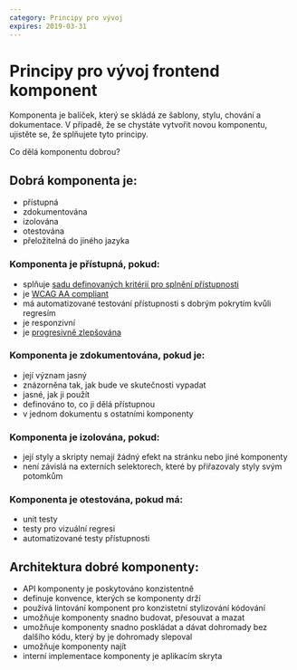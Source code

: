 ```yaml
---
category: Principy pro vývoj
expires: 2019-03-31
---
```


# Principy pro vývoj frontend komponent

Komponenta je balíček, který se skládá ze šablony, stylu, chování a dokumentace. V případě, že se chystáte vytvořit novou komponentu, ujistěte se, že splňujete tyto principy.

Co dělá komponentu dobrou?

## Dobrá komponenta je:

* přístupná
* zdokumentována
* izolována
* otestována
* přeložitelná do jiného jazyka

### Komponenta je přístupná, pokud:

* splňuje [sadu definovaných kritérií pro splnění přístupnosti](accessibility_acceptance_criteria.md)
* je [WCAG AA compliant](https://www.w3.org/WAI/WCAG20/quickref/)
* má automatizované testování přístupnosti s dobrým pokrytím kvůli regresím
* je responzivní
* je [progresivně zlepšována](https://en.wikipedia.org/wiki/Progressive_enhancement)

### Komponenta je zdokumentována, pokud je:

* její význam jasný
* znázorněna tak, jak bude ve skutečnosti vypadat
* jasné, jak ji použít
* definováno to, co ji dělá přístupnou
* v jednom dokumentu s ostatními komponenty

### Komponenta je izolována, pokud:

* její styly a skripty nemají žádný efekt na stránku nebo jiné komponenty
* není závislá na externích selektorech, které by přiřazovaly styly svým potomkům

### Komponenta je otestována, pokud má:

* unit testy
* testy pro vizuální regresi
* automatizované testy přístupnosti

## Architektura dobré komponenty:

* API komponenty je poskytováno konzistentně
* definuje konvence, kterých se komponenty drží
* používá lintování komponent pro konzistetní stylizování kódování
* umožňuje komponenty snadno budovat, přesouvat a mazat
* umožňuje komponenty snadno poskládat a dávat dohromady bez dalšího kódu, který by je dohromady slepoval
* umožňuje komponenty najít
* interní implementace komponenty je aplikacím skryta